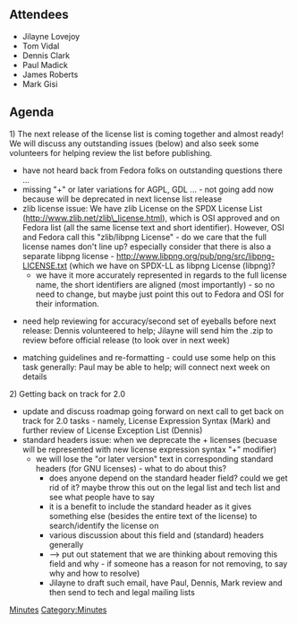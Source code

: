 ## Attendees

  - Jilayne Lovejoy
  - Tom Vidal
  - Dennis Clark
  - Paul Madick
  - James Roberts
  - Mark Gisi

## Agenda

1\) The next release of the license list is coming together and almost
ready\! We will discuss any outstanding issues (below) and also seek
some volunteers for helping review the list before publishing.

  - have not heard back from Fedora folks on outstanding questions there
    ...
  - missing "+" or later variations for AGPL, GDL ... - not going add
    now because will be deprecated in next license list release
  - zlib license issue: We have zlib License on the SPDX License List
    (http://www.zlib.net/zlib\_license.html), which is OSI approved and
    on Fedora list (all the same license text and short identifier).
    However, OSI and Fedora call this "zlib/libpng License" - do we care
    that the full license names don't line up? especially consider that
    there is also a separate libpng license -
    <http://www.libpng.org/pub/png/src/libpng-LICENSE.txt> (which we
    have on SPDX-LL as libpng License (libpng)?
      - we have it more accurately represented in regards to the full
        license name, the short identifiers are aligned (most
        importantly) - so no need to change, but maybe just point this
        out to Fedora and OSI for their information.

<!-- end list -->

  - need help reviewing for accuracy/second set of eyeballs before next
    release: Dennis volunteered to help; Jilayne will send him the .zip
    to review before official release (to look over in next week)

<!-- end list -->

  - matching guidelines and re-formatting - could use some help on this
    task generally: Paul may be able to help; will connect next week on
    details

2\) Getting back on track for 2.0

  - update and discuss roadmap going forward on next call to get back on
    track for 2.0 tasks - namely, License Expression Syntax (Mark) and
    further review of License Exception List (Dennis)
  - standard headers issue: when we deprecate the + licenses (becuase
    will be represented with new license expression syntax "+" modifier)
    - we will lose the "or later version" text in corresponding standard
    headers (for GNU licenses) - what to do about this?
      - does anyone depend on the standard header field? could we get
        rid of it? maybe throw this out on the legal list and tech list
        and see what people have to say
      - it is a benefit to include the standard header as it gives
        something else (besides the entire text of the license) to
        search/identify the license on
      - various discussion about this field and (standard) headers
        generally
      - \--\> put out statement that we are thinking about removing this
        field and why - if someone has a reason for not removing, to say
        why and how to resolve)
      - Jilayne to draft such email, have Paul, Dennis, Mark review and
        then send to tech and legal mailing lists

[Minutes](Category:Legal "wikilink")
[Category:Minutes](Category:Minutes "wikilink")
